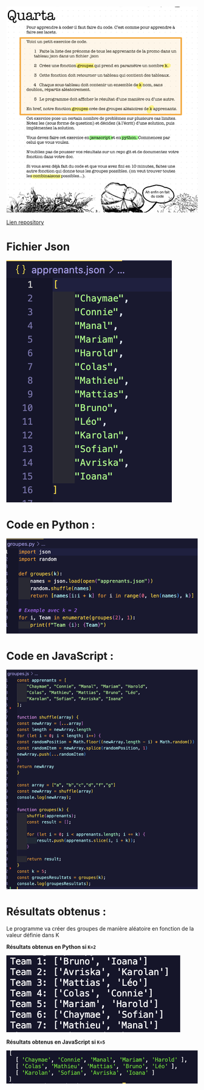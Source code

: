![quarta exericse](quarta.png)

[Lien repository ](https://github.com/elhayanich/prairie_quarta)

# Fichier Json

![fichier json ](json.png)

# Code en Python :

![fichier python](python.png)

# Code en JavaScript :

![fichier javascript](js.png)

# Résultats obtenus  :

Le programme va créer des groupes de manière aléatoire en fonction de la valeur définie dans K 

**Résultats obtenus en Python si `K=2`** 

![Python result](pt2.png)

**Résultats obtenus en JavaScript si `K=5`**

![javascript Result ](js5.png)

